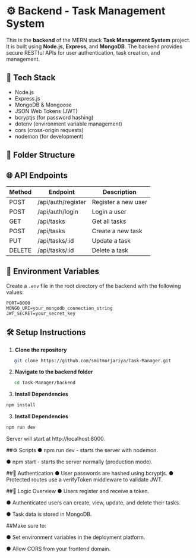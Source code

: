 # ⚙️ Backend - Task Management System

This is the **backend** of the MERN stack **Task Management System** project. It is built using **Node.js**, **Express**, and **MongoDB**. The backend provides secure RESTful APIs for user authentication, task creation, and management.

## 🚀 Tech Stack

- Node.js
- Express.js
- MongoDB & Mongoose
- JSON Web Tokens (JWT)
- bcryptjs (for password hashing)
- dotenv (environment variable management)
- cors (cross-origin requests)
- nodemon (for development)

## 📂 Folder Structure



## 🌐 API Endpoints

| Method | Endpoint           | Description               |
|--------|--------------------|---------------------------|
| POST   | /api/auth/register | Register a new user       |
| POST   | /api/auth/login    | Login a user              |
| GET    | /api/tasks         | Get all tasks             |
| POST   | /api/tasks         | Create a new task         |
| PUT    | /api/tasks/:id     | Update a task             |
| DELETE | /api/tasks/:id     | Delete a task             |

## 🔐 Environment Variables

Create a `.env` file in the root directory of the backend with the following values:

```env
PORT=8000
MONGO_URI=your_mongodb_connection_string
JWT_SECRET=your_secret_key
```

## 🛠️ Setup Instructions
1. **Clone the repository**
```bash
   git clone https://github.com/smitmorjariya/Task-Manager.git
```

2. **Navigate to the backend folder**
```bash
   cd Task-Manager/backend
```

3. **Install Dependencies**
```bash
npm install
```
3. **Install Dependencies**
```bash
npm run dev
```
Server will start at http://localhost:8000.

##⚙️ Scripts
● npm run dev - starts the server with nodemon.

● npm start - starts the server normally (production mode).

##🔐 Authentication
● User passwords are hashed using bcryptjs.
● Protected routes use a verifyToken middleware to validate JWT.


##🧠 Logic Overview
● Users register and receive a token.

● Authenticated users can create, view, update, and delete their tasks.

● Task data is stored in MongoDB.

##Make sure to:

● Set environment variables in the deployment platform.

● Allow CORS from your frontend domain.
